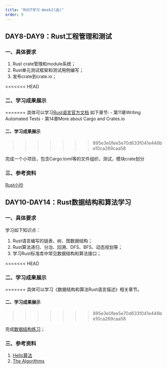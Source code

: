 ```yaml
---
title: "RUST学习-Week2(选)"
order: 9
---
```

## DAY8-DAY9：Rust工程管理和测试

### 一、具体要求

1. Rust crate管理和module系统；
2. Rust单元测试框架和测试用例编写；
3. 发布crate到crate.io；

<<<<<<< HEAD
### 二、学习成果展示
=======
具体可以学习[Rust语言官方文档](https://doc.rust-lang.org/book/) 如下章节:
    - 第11章Writing Automated Tests
    - 第14章More about Cargo and Crates.io

#### 二、学习成果展示
>>>>>>> 895e3e0fee5e70d633f041e446be10ca269caa58

完成一个小项目，包含Cargo.toml等的文件组织，测试，模块crate划分

### 三、参考资料

[Rust小抄](https://cheats.rs/)

## DAY10-DAY14：Rust数据结构和算法学习

### 一、具体要求

学习如下知识点：

1. Rust语言编写的链表、树、图数据结构；
2. Rust算法递归、分治、回溯、DFS、BFS、动态规划等；
3. 学习Rust标准库中常见数据结构和算法接口；

<<<<<<< HEAD
### 二、学习成果展示
=======
具体可以学习《数据结构和算法Rust语言描述》相关章节。

#### 二、**学习成果展示**
>>>>>>> 895e3e0fee5e70d633f041e446be10ca269caa58

完成[数据结构练习](https://gitee.com/ieda-itraining/i-training-rust/tree/master/materials/Rust-Program-Assignment)；

### 三、参考资料

1. [Hello算法](https://github.com/krahets/hello-algo)
2. [The Algorithms](https://github.com/TheAlgorithms/Rust)
